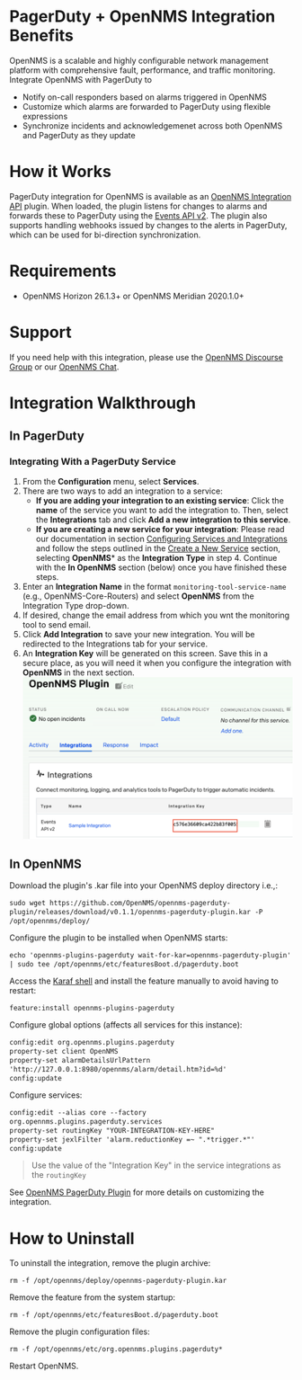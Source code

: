 # PagerDuty + OpenNMS Integration Benefits

OpenNMS is a scalable and highly configurable network management platform with comprehensive fault, performance, and traffic monitoring. 
Integrate OpenNMS with PagerDuty to

* Notify on-call responders based on alarms triggered in OpenNMS
* Customize which alarms are forwarded to PagerDuty using flexible expressions
* Synchronize incidents and acknowledgemenet across both OpenNMS and PagerDuty as they update

# How it Works

PagerDuty integration for OpenNMS is available as an [OpenNMS Integration API](https://github.com/OpenNMS/opennms-integration-api) plugin.
When loaded, the plugin listens for changes to alarms and forwards these to PagerDuty using the [Events API v2](https://developer.pagerduty.com/docs/events-api-v2/overview/).
The plugin also supports handling webhooks issued by changes to the alerts in PagerDuty, which can be used for bi-direction synchronization.

# Requirements

* OpenNMS Horizon 26.1.3+ or OpenNMS Meridian 2020.1.0+

# Support

If you need help with this integration, please use the [OpenNMS Discourse Group](https://opennms.discourse.group/) or our [OpenNMS Chat](https://chat.opennms.com/).

# Integration Walkthrough
## In PagerDuty

### Integrating With a PagerDuty Service
1. From the **Configuration** menu, select **Services**.
2. There are two ways to add an integration to a service:
   * **If you are adding your integration to an existing service**: Click the **name** of the service you want to add the integration to. Then, select the **Integrations** tab and click **Add a new integration to this service**.
   * **If you are creating a new service for your integration**: Please read our documentation in section [Configuring Services and Integrations](https://support.pagerduty.com/docs/services-and-integrations#section-configuring-services-and-integrations) and follow the steps outlined in the [Create a New Service](https://support.pagerduty.com/docs/services-and-integrations#section-create-a-new-service) section, selecting **OpenNMS*** as the **Integration Type** in step 4. Continue with the **In OpenNMS** section (below) once you have finished these steps.
3. Enter an **Integration Name** in the format `monitoring-tool-service-name` (e.g.,  OpenNMS-Core-Routers) and select **OpenNMS** from the Integration Type drop-down.
4. If desired, change the email address from which you wnt the monitoring tool to send email. 
5. Click **Add Integration** to save your new integration. You will be redirected to the Integrations tab for your service.
6. An **Integration Key** will be generated on this screen. Save this in a secure place, as you will need it when you configure the integration with **OpenNMS**  in the next section.
![](assets/pd-service.png)

## In OpenNMS

Download the plugin's .kar file into your OpenNMS deploy directory i.e.,:
```
sudo wget https://github.com/OpenNMS/opennms-pagerduty-plugin/releases/download/v0.1.1/opennms-pagerduty-plugin.kar -P /opt/opennms/deploy/
```

Configure the plugin to be installed when OpenNMS starts:
```
echo 'opennms-plugins-pagerduty wait-for-kar=opennms-pagerduty-plugin' | sudo tee /opt/opennms/etc/featuresBoot.d/pagerduty.boot
```

Access the [Karaf shell](https://opennms.discourse.group/t/karaf-cli-cheat-sheet/149) and install the feature manually to avoid having to restart:
```
feature:install opennms-plugins-pagerduty
```

Configure global options (affects all services for this instance):
```
config:edit org.opennms.plugins.pagerduty
property-set client OpenNMS
property-set alarmDetailsUrlPattern 'http://127.0.0.1:8980/opennms/alarm/detail.htm?id=%d'
config:update
```

Configure services:
```
config:edit --alias core --factory org.opennms.plugins.pagerduty.services
property-set routingKey "YOUR-INTEGRATION-KEY-HERE"
property-set jexlFilter 'alarm.reductionKey =~ ".*trigger.*"'
config:update
```

> Use the value of the "Integration Key" in the service integrations as the `routingKey`

See [OpenNMS PagerDuty Plugin](https://github.com/OpenNMS/opennms-pagerduty-plugin) for more details on customizing the integration.

# How to Uninstall

To uninstall the integration, remove the plugin archive:
```
rm -f /opt/opennms/deploy/opennms-pagerduty-plugin.kar
```

Remove the feature from the system startup:
```
rm -f /opt/opennms/etc/featuresBoot.d/pagerduty.boot
```

Remove the plugin configuration files:
```
rm -f /opt/opennms/etc/org.opennms.plugins.pagerduty*
```

Restart OpenNMS.

